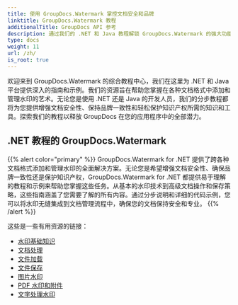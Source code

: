 ```yaml
---
title: 使用 GroupDocs.Watermark 掌控文档安全和品牌
linktitle: GroupDocs.Watermark 教程
additionalTitle: GroupDocs API 参考
description: 通过我们的 .NET 和 Java 教程解锁 GroupDocs.Watermark 的强大功能。掌握文档安全和品牌的水印技术。
type: docs
weight: 11
url: /zh/
is_root: true
---
```


欢迎来到 GroupDocs.Watermark 的综合教程中心，我们在这里为 .NET 和 Java 平台提供深入的指南和示例。我们的资源旨在帮助您掌握在各种文档格式中添加和管理水印的艺术。无论您是使用 .NET 还是 Java 的开发人员，我们的分步教程都将为您提供增强文档安全性、保持品牌一致性和轻松保护知识产权所需的知识和工具。探索我们的教程以释放 GroupDocs 在您的应用程序中的全部潜力。


## .NET 教程的 GroupDocs.Watermark
{{% alert color="primary" %}}
GroupDocs.Watermark for .NET 提供了跨各种文档格式添加和管理水印的全面解决方案。无论您是希望增强文档安全性、确保品牌一致性还是保护知识产权，GroupDocs.Watermark for .NET 都提供易于理解的教程和示例来帮助您掌握这些任务。从基本的水印技术到高级文档操作和保存策略，这些指南涵盖了您需要了解的所有内容。通过分步说明和详细的代码示例，您可以将水印无缝集成到文档管理流程中，确保您的文档保持安全和专业。
{{% /alert %}}

这些是一些有用资源的链接：
 
- [水印基础知识](./net/watermarking-basics/)
- [文档处理](./net/document-manipulation/)
- [文件加载](./net/document-loadings/)
- [文件保存](./net/document-savings/)
- [图片水印](./net/image-watermarkings/)
- [PDF 水印和附件](./net/pdf-watermarking-attachments/)
- [文字处理水印](./net/word-processing-watermarkings/)
